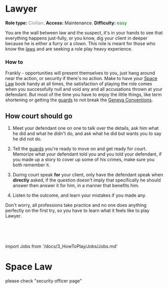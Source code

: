 # Lawyer
**Role type:** <font color="#808080">Civilian</font>. **Access:** Maintenance. **Difficulty:** <font color="Green">easy</font>

You are the wall between law and the suspect, it's in your hands to see that everything happens just-fully, or you know, dig your client in deeper because he is either a furry or a clown. This role is meant for those who know the [laws](\3_HowToPlay\Guides\Security_guides\Space-Law.md) and are seeking a role play heavy experience.


### How to

Frankly - opportunities will present themselves to you, just hang around near the action, or security if there's no action. Make to have your [Space Law](\3_HowToPlay\Guides\Security_guides\Space-Law.md) book handy at all times, the satisfaction of playing the role comes when you successfully null and void any and all accusations thrown at your defendant. But most of the time you have to enjoy the little things, like term shortening or getting the [guards](\3_HowToPlay\Jobs\Security_roles\Security-Officer.md) to not break the [Geneva Conventions](https://en.wikipedia.org/wiki/Geneva_Conventions).

## How court should go

1) Meet your defendant one on one to talk over the details, ask him what he did and what he didn't do, and ask what he did but wants you to say he did not do.

2) Tell the [guards](\3_HowToPlay\Jobs\Security_roles\Security-Officer.md) you're ready to move on and get ready for court. Memorize what your defendant told you and you told your defendant, if you made up a story to cover up some of his crimes, make sure you both remember it.

3) During court speak **for** your client, only have the defendant speak when **directly** asked, if the question doesn't imply that specifically he should answer then answer it for him, in a manner that benefits him.

4) Listen to the outcome, and learn your mistakes if you made any.

Don't worry, all professions take practice and no one does anything perfectly on the first try, so you have to learn what it feels like to play Lawyer.

  <br/>
<br/>
<br/>

import Jobs from '/docs/3_HowToPlay/Jobs/Jobs.md'

<Jobs />

# Space Law
please check "security officer page"
